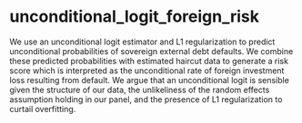 # unconditional_logit_foreign_risk
We use an unconditional logit estimator and L1 regularization to predict unconditional probabilities of sovereign external debt defaults. We combine these predicted probabilities with estimated haircut data to generate a risk score which is interpreted as the unconditional rate of foreign investment loss resulting from default. We argue that an unconditional logit is sensible given the structure of our data, the unlikeliness of the random effects assumption holding in our panel, and the presence of L1 regularization to curtail overfitting.
